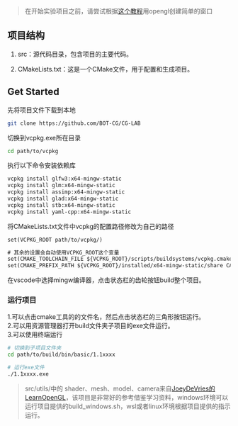 
>在开始实验项目之前，请尝试根据[这个教程](https://github.com/BOT-CG/Compter-Graphics/blob/main/vscode%E5%AE%89%E8%A3%85opengl/index.md)用opengl创建简单的窗口

## 项目结构



1. src：源代码目录，包含项目的主要代码。

2. CMakeLists.txt：这是一个CMake文件，用于配置和生成项目。



## Get Started

先将项目文件下载到本地
```bash
git clone https://github.com/BOT-CG/CG-LAB
```

切换到vcpkg.exe所在目录
```bash
cd path/to/vcpkg
```
执行以下命令安装依赖库
```bash
vcpkg install glfw3:x64-mingw-static
vcpkg install glm:x64-mingw-static
vcpkg install assimp:x64-mingw-static
vcpkg install glad:x64-mingw-static
vcpkg install stb:x64-mingw-static
vcpkg install yaml-cpp:x64-mingw-static
``` 

将CMakeLists.txt文件中vcpkg的配置路径修改为自己的路径
```txt
set(VCPKG_ROOT path/to/vcpkg/)

# 其余的设置会自动使用VCPKG_ROOT这个变量
set(CMAKE_TOOLCHAIN_FILE ${VCPKG_ROOT}/scripts/buildsystems/vcpkg.cmake CACHE STRING "")
set(CMAKE_PREFIX_PATH ${VCPKG_ROOT}/installed/x64-mingw-static/share CACHE STRING "")
```

在vscode中选择mingw编译器，点击状态栏的齿轮按钮build整个项目。

### 运行项目

1.可以点击cmake工具的的文件名，然后点击状态栏的三角形按钮运行。  
2.可以用资源管理器打开build文件夹子项目的exe文件运行。  
3.可以使用终端运行
```bash
# 切换到子项目文件夹
cd path/to/build/bin/basic/1.1xxxx

# 运行exe文件
./1.1xxxx.exe
```

> src/utils/中的 shader、mesh、model、camera来自[JoeyDeVries的LearnOpenGL](https://github.com/JoeyDeVries/LearnOpenGL)，该项目是非常好的参考借鉴学习资料，windows环境可以运行项目提供的build_windows.sh，wsl或者linux环境根据项目提供的指示运行。

